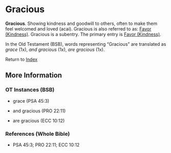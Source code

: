 # Gracious
**Gracious**. 
Showing kindness and goodwill to others, often to make them feel welcomed and loved (acai). 
Gracious is also referred to as: 
[Favor (Kindness)](Favor.md). 
Gracious is a subentry. The primary entry is 
[Favor (Kindness)](Favor.md). 


In the Old Testament (BSB), words representing “Gracious” are translated as 
*grace* (1x), *and gracious* (1x), *are gracious* (1x). 




Return to [Index](00-Index.md)

## More Information

### OT Instances (BSB)

* grace (PSA 45:3)

* and gracious (PRO 22:11)

* are gracious (ECC 10:12)



### References (Whole Bible)

* PSA 45:3; PRO 22:11; ECC 10:12



